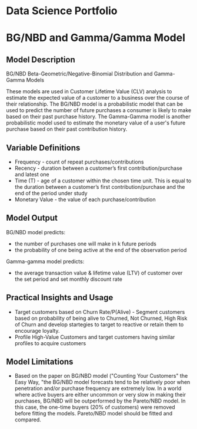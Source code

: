 # Data Science Portfolio

# BG/NBD and Gamma/Gamma Model
## Model Description
BG/NBD Beta-Geometric/Negative-Binomial Distribution and Gamma-Gamma Models

These models are used in Customer Lifetime Value (CLV) analysis to estimate the expected value of a customer to a business over the course of their relationship.
The BG/NBD model is a probabilistic model that can be used to predict the number of future purchases a consumer is likely to make based on their past purchase history.
The Gamma-Gamma model is another probabilistic model used to estimate the monetary value of a user's future purchase based on their past contribution history.

## Variable Definitions
* Frequency - count of repeat purchases/contributions
* Recency - duration between a customer’s first contribution/purchase and latest one
* Time (T) - age of a customer within the chosen time unit. This is equal to the duration between a customer’s first contribution/purchase and the end of the period under study
* Monetary Value - the value of each purchase/contribution 

## Model Output
BG/NBD model predicts:
* the number of purchases one will make in k future periods
* the probability of one being active at the end of the observation period

Gamma-gamma model predicts:
* the average transaction value & lifetime value (LTV) of customer over the set period and set monthly discount rate

## Practical Insights and Usage
* Target customers based on Churn Rate/P(Alive) - Segment customers based on probability of being alive to Churned, Not Churned, High Risk of Churn and develop startegies to target to reactive or retain them to encourage loyalty. 
* Profile High-Value Customers and target customers having similar profiles to acquire customers

## Model Limitations
* Based on the paper on BG/NBD model ("Counting Your Customers" the Easy Way, "the BG/NBD model forecasts tend to be relatively poor when penetration and/or purchase frequency are extremely low. In a world where active buyers are either uncommon or very slow in making their purchases, BG/NBD will be outperformed by the Pareto/NBD model. In this case, the one-time buyers (20% of customers) were removed before fitting the models. Pareto/NBD model should be fitted and compared. 





